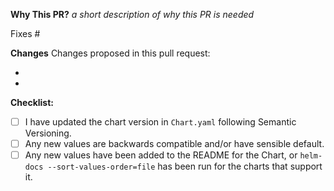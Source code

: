 **Why This PR?**
_a short description of why this PR is needed_

Fixes #

**Changes**
Changes proposed in this pull request:

*
*

**Checklist:**

* [ ] I have updated the chart version in `Chart.yaml` following Semantic Versioning.
* [ ] Any new values are backwards compatible and/or have sensible default.
* [ ] Any new values have been added to the README for the Chart, or `helm-docs --sort-values-order=file` has been run for the charts that support it.
